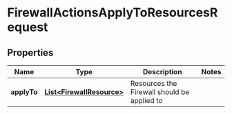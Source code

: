

# FirewallActionsApplyToResourcesRequest


## Properties

| Name | Type | Description | Notes |
|------------ | ------------- | ------------- | -------------|
|**applyTo** | [**List&lt;FirewallResource&gt;**](FirewallResource.md) | Resources the Firewall should be applied to |  |



